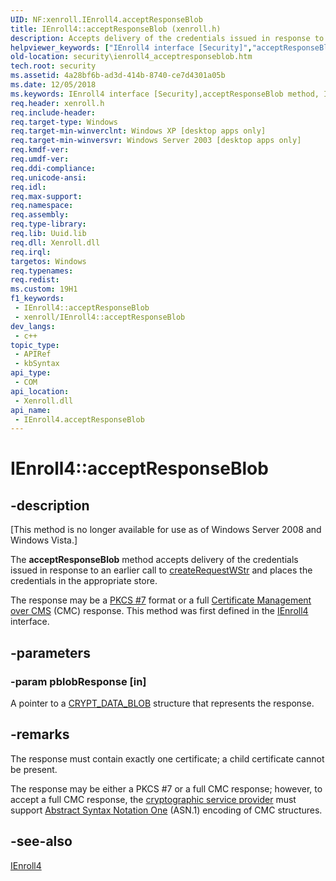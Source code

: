 ```yaml
---
UID: NF:xenroll.IEnroll4.acceptResponseBlob
title: IEnroll4::acceptResponseBlob (xenroll.h)
description: Accepts delivery of the credentials issued in response to an earlier call to createRequestWStr and places the credentials in the appropriate store.
helpviewer_keywords: ["IEnroll4 interface [Security]","acceptResponseBlob method","IEnroll4.acceptResponseBlob","IEnroll4::acceptResponseBlob","acceptResponseBlob","acceptResponseBlob method [Security]","acceptResponseBlob method [Security]","IEnroll4 interface","security.ienroll4_acceptresponseblob","xenroll/IEnroll4::acceptResponseBlob"]
old-location: security\ienroll4_acceptresponseblob.htm
tech.root: security
ms.assetid: 4a28bf6b-ad3d-414b-8740-ce7d4301a05b
ms.date: 12/05/2018
ms.keywords: IEnroll4 interface [Security],acceptResponseBlob method, IEnroll4.acceptResponseBlob, IEnroll4::acceptResponseBlob, acceptResponseBlob, acceptResponseBlob method [Security], acceptResponseBlob method [Security],IEnroll4 interface, security.ienroll4_acceptresponseblob, xenroll/IEnroll4::acceptResponseBlob
req.header: xenroll.h
req.include-header: 
req.target-type: Windows
req.target-min-winverclnt: Windows XP [desktop apps only]
req.target-min-winversvr: Windows Server 2003 [desktop apps only]
req.kmdf-ver: 
req.umdf-ver: 
req.ddi-compliance: 
req.unicode-ansi: 
req.idl: 
req.max-support: 
req.namespace: 
req.assembly: 
req.type-library: 
req.lib: Uuid.lib
req.dll: Xenroll.dll
req.irql: 
targetos: Windows
req.typenames: 
req.redist: 
ms.custom: 19H1
f1_keywords:
 - IEnroll4::acceptResponseBlob
 - xenroll/IEnroll4::acceptResponseBlob
dev_langs:
 - c++
topic_type:
 - APIRef
 - kbSyntax
api_type:
 - COM
api_location:
 - Xenroll.dll
api_name:
 - IEnroll4.acceptResponseBlob
---
```


# IEnroll4::acceptResponseBlob


## -description

<p class="CCE_Message">[This method is no longer available for use as of Windows Server 2008 and Windows Vista.]

The <b>acceptResponseBlob</b> method accepts delivery of the credentials issued in response to an earlier call to 
<a href="/windows/desktop/api/xenroll/nf-xenroll-ienroll4-createrequestwstr">createRequestWStr</a> and places the credentials in the appropriate store.

The response may be a <a href="/windows/desktop/SecGloss/p-gly">PKCS #7</a> format or a full <a href="/windows/desktop/SecGloss/c-gly">Certificate Management over CMS</a> (CMC) response. This method was first defined in the <a href="/windows/desktop/api/xenroll/nn-xenroll-ienroll4">IEnroll4</a> interface.

## -parameters

### -param pblobResponse [in]

A pointer to a <a href="/previous-versions/windows/desktop/legacy/aa381414(v=vs.85)">CRYPT_DATA_BLOB</a> structure that represents the response.

## -remarks

The response must contain exactly one certificate; a child certificate cannot be present.

The response may be either a PKCS #7 or a full CMC response; however, to accept a full CMC response, the <a href="/windows/desktop/SecGloss/c-gly">cryptographic service provider</a> must support <a href="/windows/desktop/SecGloss/a-gly">Abstract Syntax Notation One</a> (ASN.1) encoding of CMC structures.

## -see-also

<a href="/windows/desktop/api/xenroll/nn-xenroll-ienroll4">IEnroll4</a>